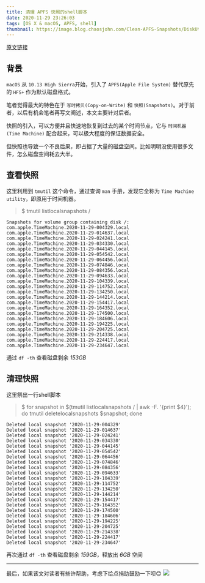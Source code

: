 ```yaml
---
title: 清理 APFS 快照的shell脚本
date: 2020-11-29 23:26:03
tags: [OS X & macOS, APFS, shell]
thumbnail: https://image.blog.chaosjohn.com/Clean-APFS-Snapshots/DiskUtility.png
---
```


[原文链接](https://blog.chaosjohn.com/Clean-APFS-Snapshots.html)

## 背景
`macOS` 从 `10.13 High Sierra`开始，引入了 `APFS(Apple File System)` 替代原先的 `HFS+` 作为默认磁盘格式。

笔者觉得最大的特色在于 `写时拷贝(Copy-on-Write)` 和 `快照(Snapshots)`。对于前者，以后有机会笔者再写文阐述，本文主要针对后者。

快照的引入，可以方便并且快速地恢复到过去的某个时间节点，它与 `时间机器(Time Machine)` 配合起来，可以极大程度的保证数据安全。

但快照也导致一个不良后果，即占据了大量的磁盘空间。比如明明没使用很多文件，怎么磁盘空间耗去大半。

## 查看快照
这里利用到 `tmutil` 这个命令，通过查询 `man` 手册，发现它全称为 `Time Machine utility`，即原用于时间机器。

>$ tmutil listlocalsnapshots /

```
Snapshots for volume group containing disk /:
com.apple.TimeMachine.2020-11-29-004329.local
com.apple.TimeMachine.2020-11-29-014637.local
com.apple.TimeMachine.2020-11-29-024241.local
com.apple.TimeMachine.2020-11-29-034330.local
com.apple.TimeMachine.2020-11-29-044145.local
com.apple.TimeMachine.2020-11-29-054542.local
com.apple.TimeMachine.2020-11-29-064456.local
com.apple.TimeMachine.2020-11-29-074846.local
com.apple.TimeMachine.2020-11-29-084356.local
com.apple.TimeMachine.2020-11-29-094633.local
com.apple.TimeMachine.2020-11-29-104339.local
com.apple.TimeMachine.2020-11-29-114752.local
com.apple.TimeMachine.2020-11-29-134250.local
com.apple.TimeMachine.2020-11-29-144214.local
com.apple.TimeMachine.2020-11-29-154417.local
com.apple.TimeMachine.2020-11-29-164352.local
com.apple.TimeMachine.2020-11-29-174500.local
com.apple.TimeMachine.2020-11-29-184606.local
com.apple.TimeMachine.2020-11-29-194225.local
com.apple.TimeMachine.2020-11-29-204725.local
com.apple.TimeMachine.2020-11-29-214338.local
com.apple.TimeMachine.2020-11-29-224417.local
com.apple.TimeMachine.2020-11-29-234647.local
```

通过 `df -th` 查看磁盘剩余 *153GB*

## 清理快照
这里祭出一行shell脚本
>$ for snapshot in $(tmutil listlocalsnapshots / | awk -F. '{print $4}'); do tmutil deletelocalsnapshots $snapshot; done

```
Deleted local snapshot '2020-11-29-004329'
Deleted local snapshot '2020-11-29-014637'
Deleted local snapshot '2020-11-29-024241'
Deleted local snapshot '2020-11-29-034330'
Deleted local snapshot '2020-11-29-044145'
Deleted local snapshot '2020-11-29-054542'
Deleted local snapshot '2020-11-29-064456'
Deleted local snapshot '2020-11-29-074846'
Deleted local snapshot '2020-11-29-084356'
Deleted local snapshot '2020-11-29-094633'
Deleted local snapshot '2020-11-29-104339'
Deleted local snapshot '2020-11-29-114752'
Deleted local snapshot '2020-11-29-134250'
Deleted local snapshot '2020-11-29-144214'
Deleted local snapshot '2020-11-29-154417'
Deleted local snapshot '2020-11-29-164352'
Deleted local snapshot '2020-11-29-174500'
Deleted local snapshot '2020-11-29-184606'
Deleted local snapshot '2020-11-29-194225'
Deleted local snapshot '2020-11-29-204725'
Deleted local snapshot '2020-11-29-214338'
Deleted local snapshot '2020-11-29-224417'
Deleted local snapshot '2020-11-29-234647'
```
再次通过 `df -th` 查看磁盘剩余 *159GB*，释放出 *6GB* 空间

---

最后，如果该文对读者有些许帮助，考虑下给点捐助鼓励一下呗😊
![](https://image.blog.chaosjohn.com/donate-me.png)